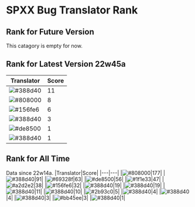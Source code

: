 # SPXX Bug Translator Rank
## Rank for Future Version
This catagory is empty for now.
## Rank for Latest Version 22w45a
|Translator|Score|
|---|---|
|![#388d40](https://img.shields.io/static/v1?label=&message=LeYangZi&color=388d40&style=flat-square)|11|
|![#808000](https://img.shields.io/static/v1?label=&message=Olvcpr423&color=808000&style=flat-square)|8|
|![#156fe6](https://img.shields.io/static/v1?label=&message=Lakeus&color=156fe6&style=flat-square)|6|
|![#388d40](https://img.shields.io/static/v1?label=&message=KatMelon&color=388d40&style=flat-square)|3|
|![#de8500](https://img.shields.io/static/v1?label=&message=AkashaMCPK&color=de8500&style=flat-square)|1|
|![#388d40](https://img.shields.io/static/v1?label=&message=Hatsuki_kiri&color=388d40&style=flat-square)|1|
## Rank for All Time
Data since 22w14a.
|Translator|Score|
|---|---|
|![#808000](https://img.shields.io/static/v1?label=&message=Olvcpr423&color=808000&style=flat-square)|177|
|![#388d40](https://img.shields.io/static/v1?label=&message=Hatsuki_kiri&color=388d40&style=flat-square)|91|
|![#69328f](https://img.shields.io/static/v1?label=&message=Ricolove&color=69328f&style=flat-square)|63|
|![#de8500](https://img.shields.io/static/v1?label=&message=AkashaMCPK&color=de8500&style=flat-square)|56|
|![#1f1e33](https://img.shields.io/static/v1?label=&message=DrLee_lihr&color=1f1e33&style=flat-square)|47|
|![#a2d2e2](https://img.shields.io/static/v1?label=&message=NoMathExpectation&color=a2d2e2&style=flat-square)|38|
|![#156fe6](https://img.shields.io/static/v1?label=&message=Lakeus&color=156fe6&style=flat-square)|32|
|![#388d40](https://img.shields.io/static/v1?label=&message=dianliang&color=388d40&style=flat-square)|19|
|![#388d40](https://img.shields.io/static/v1?label=&message=LeYangZi&color=388d40&style=flat-square)|19|
|![#388d40](https://img.shields.io/static/v1?label=&message=yzy32767&color=388d40&style=flat-square)|11|
|![#388d40](https://img.shields.io/static/v1?label=&message=KK899&color=388d40&style=flat-square)|10|
|![#2b93c0](https://img.shields.io/static/v1?label=&message=Light_Beacon&color=2b93c0&style=flat-square)|5|
|![#388d40](https://img.shields.io/static/v1?label=&message=PercyDan&color=388d40&style=flat-square)|4|
|![#388d40](https://img.shields.io/static/v1?label=&message=KatMelon&color=388d40&style=flat-square)|4|
|![#388d40](https://img.shields.io/static/v1?label=&message=KaplanSteve&color=388d40&style=flat-square)|3|
|![#bb45ee](https://img.shields.io/static/v1?label=&message=XiTieShiZ&color=bb45ee&style=flat-square)|3|
|![#388d40](https://img.shields.io/static/v1?label=&message=Seayay&color=388d40&style=flat-square)|1|
